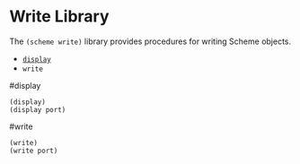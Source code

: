 # Write Library

The `(scheme write)` library provides procedures for writing
Scheme objects.

- [`display`](#display)
- `write`

#display

    (display)
    (display port)

#write

    (write)
    (write port)


